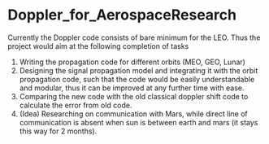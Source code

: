 # Doppler_for_AerospaceResearch
Currently the Doppler code consists of bare minimum for the LEO. Thus the project would aim at the following completion of tasks 
  1. Writing the propagation code for different orbits (MEO, GEO, Lunar)
  2. Designing the signal propagation model and integrating it with the orbit propagation code, 
     such that the code would be easily understandable and modular, thus it can be improved at any further time with ease.
  3. Comparing the new code with the old classical doppler shift code to calculate the error from old code.
  4. (Idea) Researching on communication with Mars, while direct line of communication is absent when sun 
     is between earth and mars (it stays this way for 2 months).
